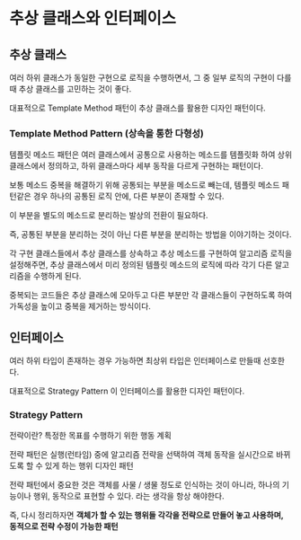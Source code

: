 # 추상 클래스와 인터페이스

## 추상 클래스
여러 하위 클래스가 동일한 구현으로 로직을 수행하면서, 그 중 일부 로직의 구현이 다를 때 추상 클래스를 고민하는 것이 좋다.

대표적으로 Template Method 패턴이 추상 클래스를 활용한 디자인 패턴이다.

### Template Method Pattern (상속을 통한 다형성)
템플릿 메소드 패턴은 여러 클래스에서 공통으로 사용하는 메소드를 템플릿화 하여 상위 클래스에서 정의하고, 하위 클래스마다 세부 동작을 다르게 구현하는 패턴이다.


보통 메소드 중복을 해결하기 위해 공통되는 부분을 메소드로 빼는데, 템플릿 메소드 패턴같은 경우 하나의 공통된 로직 안에, 다른 부분이 존재할 수 있다.

이 부분을 별도의 메소드로 분리하는 발상의 전환이 필요하다.

즉, 공통된 부분을 분리하는 것이 아닌 다른 부분을 분리하는 방법을 이야기하는 것이다.

각 구현 클래스들에서 추상 클래스를 상속하고 추상 메소드를 구현하여 알고리즘 로직을 설정해주면, 추상 클래스에서 미리 정의된 템플릿 메소드의 로직에 따라 각기 다른 알고리즘을 수행하게 된다.

중복되는 코드들은 추상 클래스에 모아두고 다른 부분만 각 클래스들이 구현하도록 하여 가독성을 높이고 중복을 제거하는 방식이다.


## 인터페이스
여러 하위 타입이 존재하는 경우 가능하면 최상위 타입은 인터페이스로 만들때 선호한다.

대표적으로 Strategy Pattern 이 인터페이스를 활용한 디자인 패턴이다.


### Strategy Pattern
전략이란?
특정한 목표를 수행하기 위한 행동 계획

전략 패턴은 실행(런타임) 중에 알고리즘 전략을 선택하여 객체 동작을 실시간으로 바뀌도록 할 수 있게 하는 행위 디자인 패턴

전략 패턴에서 중요한 것은 객체를 사물 / 생물 정도로 인식하는 것이 아니라, 하나의 기능이나 행위, 동작으로 표현할 수 있다. 라는 생각을 항상 해야한다.

즉, 다시 정리하자면 **객체가 할 수 있는 행위들 각각을 전략으로 만들어 놓고 사용하며, 동적으로 전략 수정이 가능한 패턴**